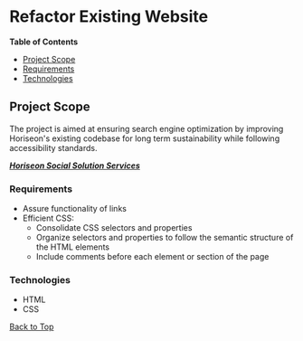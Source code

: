 # **Refactor Existing Website**

**Table of Contents**
*  [Project Scope](#project-scope)
*  [Requirements](#requirements)
*  [Technologies](#technologies)

## Project Scope

The project is aimed at ensuring search engine optimization by improving Horiseon's existing codebase for long term sustainability while following accessibility standards.  

***[Horiseon Social Solution Services](https://RawnieCole.github.io/01-challenge-code-refactor/)***

 ### Requirements
 
 *  Assure functionality of links
 *  Efficient CSS:
     *  Consolidate CSS selectors and properties
     *  Organize selectors and properties to follow the semantic structure of the HTML elements
     *  Include comments before each element or section of the page

### Technologies

*  HTML
*  CSS

[Back to Top](#refactor-existing-website)
